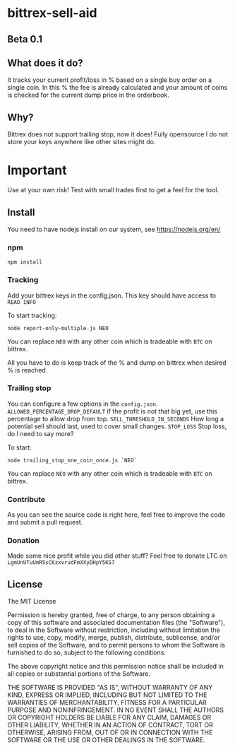 # bittrex-sell-aid

## Beta 0.1

## What does it do?

It tracks your current profit/loss in % based on a single buy order on a single coin. In this % the fee is already calculated and your amount of coins is checked for the current dump price in the orderbook.

## Why?

Bittrex does not support trailing stop, now it does!
Fully opensource I do not store your keys anywhere like other sites might do.

# Important

Use at your own risk! Test with small trades first to get a feel for the tool.

## Install

You need to have nodejs install on our system, see https://nodejs.org/en/

### npm

```shell
npm install
```

### Tracking
Add your bittrex keys in the config.json.
This key should have access to `READ INFO`

To start tracking:
```shell
node report-only-multiple.js NEO
```
You can replace `NEO` with any other coin which is tradeable with `BTC` on bittrex.

All you have to do is keep track of the % and dump on bittrex when desired % is reached.

### Trailing stop

You can configure a few options in the `config.json`.
`ALLOWED_PERCENTAGE_DROP_DEFAULT` if the profit is not that big yet, use this percentage to allow drop from top.
`SELL_THRESHOLD_IN_SECONDS` How long a potential sell should last, used to cover small changes.
`STOP_LOSS` Stop loss, do I need to say more?

To start:
```shell
node trailing_stop_one_coin_once.js `NEO`
```

You can replace `NEO` with any other coin which is tradeable with `BTC` on bittrex.

### Contribute

As you can see the source code is right here, feel free to improve the code and submit a pull request.

### Donation
Made some nice profit while you did other stuff? Feel free to donate LTC on `LgmUnUTuUmR5sCKzxvrudFmXXyDHpY5KS7`

## License

The MIT License

Permission is hereby granted, free of charge, to any person obtaining a copy
of this software and associated documentation files (the "Software"), to deal
in the Software without restriction, including without limitation the rights
to use, copy, modify, merge, publish, distribute, sublicense, and/or sell
copies of the Software, and to permit persons to whom the Software is
furnished to do so, subject to the following conditions:

The above copyright notice and this permission notice shall be included in
all copies or substantial portions of the Software.

THE SOFTWARE IS PROVIDED "AS IS", WITHOUT WARRANTY OF ANY KIND, EXPRESS OR
IMPLIED, INCLUDING BUT NOT LIMITED TO THE WARRANTIES OF MERCHANTABILITY,
FITNESS FOR A PARTICULAR PURPOSE AND NONINFRINGEMENT. IN NO EVENT SHALL THE
AUTHORS OR COPYRIGHT HOLDERS BE LIABLE FOR ANY CLAIM, DAMAGES OR OTHER
LIABILITY, WHETHER IN AN ACTION OF CONTRACT, TORT OR OTHERWISE, ARISING FROM,
OUT OF OR IN CONNECTION WITH THE SOFTWARE OR THE USE OR OTHER DEALINGS IN
THE SOFTWARE.
